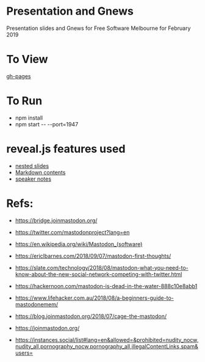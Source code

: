 



# Presentation and Gnews

Presentation slides and Gnews for Free Software Melbourne for February 2019


# To View

[gh-pages](https://free-software-melbourne.github.io/Future-2019-October/)


# To Run
- npm install
- npm start -- --port=1947


# reveal.js features used
- [nested slides](https://github.com/hakimel/reveal.js#markup)
- [Markdown contents](https://github.com/hakimel/reveal.js#markdown)
- [speaker notes](https://github.com/hakimel/reveal.js#speaker-notes)


# Refs:

- https://bridge.joinmastodon.org/
- https://twitter.com/mastodonproject?lang=en
- https://en.wikipedia.org/wiki/Mastodon_(software)

- https://ericlbarnes.com/2018/09/07/mastodon-first-thoughts/
- https://slate.com/technology/2018/08/mastodon-what-you-need-to-know-about-the-new-social-network-competing-with-twitter.html
- https://hackernoon.com/mastodon-is-dead-in-the-water-888c10e8abb1
- https://www.lifehacker.com.au/2018/08/a-beginners-guide-to-mastodonemem/
- https://blog.joinmastodon.org/2018/07/cage-the-mastodon/
- https://joinmastodon.org/
- https://instances.social/list#lang=en&allowed=&prohibited=nudity_nocw,nudity_all,pornography_nocw,pornography_all,illegalContentLinks,spam&users=


